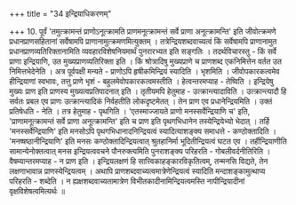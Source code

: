 +++
title = "34 इन्द्रियाधिकरणम्"

+++
10. पूर्वं 'तमुत्क्रामन्तं प्राणोऽनूत्क्रामति प्राणमनूत्क्रामन्तं सर्वे प्राणा अनूत्क्रामन्ति' इति जीवोत्क्रमणे प्रधानप्राणसहितानां सर्वेषामपि प्राणानामुत्क्रमणमित्युक्तम् । तत्रेन्द्रियशब्दवाच्यत्वं किं सर्वेषामपि प्राणानामुत प्रधानप्राणव्यतिरिक्तानामिति व्यवहारविशेषनियमार्थं पुनरारभ्यत इति सङ्गतिः । तदर्थविचारस्तु - किं सर्वे प्राणा इन्द्रियाणि, उत मुख्यप्राणव्यतिरिक्ता इति । किं श्रोत्रादिषु मुख्यप्राणे च प्राणशब्द एकनिमित्तेन वर्तत उत निमित्तभेदेनेति । अत्र पूर्वपक्षी मन्यते - प्राणोऽपि हृषीकमिन्द्रियं स्यादिति । भृशमिति । जीवोपकारकत्वमेव हीन्द्रियाणां स्वभावः, तत्तु प्राणे भृशं - बहुलमेवोपकारकत्वमस्तीति । हेत्वन्तरमप्याह - तेष्विति । इन्द्रियेषु मुख्यः प्राण इति प्राणस्य मुख्यत्वप्रतिपादनात् इति । तृतीयमपि हेतुमाह - उत्क्रान्त्यादाविति । उत्क्रान्त्यादौ हि सर्वतः प्रबल एव प्राणः उत्क्रान्त्यादिकं निर्वहतीति लोकदृष्टमेतत् । तेन प्राण एव प्रधानेन्द्रियमिति । उक्तं प्रतिषेधति - नेति । तत्र हेतुमाह - पृथगिति । 'एतस्माज्जायते प्राणो मनस्सर्वेन्द्रियाणि च' इति, 'प्राणामनूत्क्रामन्तं सर्वे प्राणा अनूत्क्रामन्ति' इति च प्राण इति पृथगभिधानेन तस्येन्द्रियेभ्यो भेदात् । तर्हि 'मनस्सर्वेन्द्रियाणि' इति मनसोऽपि पृथगभिधानादनिन्द्रियत्वं स्यादित्याशङ्क्य समाधत्ते - कण्ठोक्तादिति । 'मनष्षष्ठानीन्द्रियाणि' इति मनसः कण्ठोक्तादिन्द्रियत्वात् श्रुतहानिर्मा भूदितीन्द्रियत्वं घटत एव । तर्हीन्द्रियाणीति सामान्येनोक्तत्वात् मनस इन्द्रियत्ववचने पौनरुक्त्यमिति पुनराशङ्क्य परिहरति - गोबलीवर्दनीतिरिति । वैषम्यान्तरमप्याह - न प्राण इति । इन्द्रियलक्षणं हि सात्त्विकाहङ्कारविकृतित्वम्, तन्मनसि विद्यते, तेन लक्षणाभावान्न प्राणस्येन्द्रियत्वम् । अथापि प्राणशब्दवाच्यत्वमात्रेणेन्द्रियत्वं स्यादिति मन्दाशङ्कामुत्थाप्य परिहरति - शब्देति । न ह्यक्षशब्दवाच्यतामात्रेण विभीतकादीनामिन्द्रियत्वमस्ति नापीन्द्रियादीनां वृक्षविशेषत्वमित्यर्थः ॥